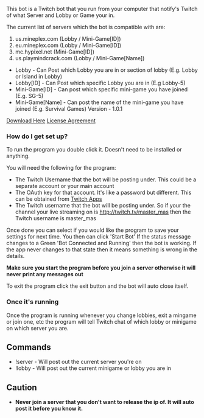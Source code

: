 This bot is a Twitch bot that you run from your computer that notify's Twitch of what Server and Lobby or Game your in.


The current list of servers which the bot is compatible with are:


1. us.mineplex.com (Lobby / Mini-Game[ID])
2. eu.mineplex.com (Lobby / Mini-Game[ID])
3. mc.hypixel.net (Mini-Game[ID])
4. us.playmindcrack.com (Lobby / Mini-Game[Name])

* Lobby - Can Post which Lobby you are in or section of lobby (E.g. Lobby or Island in Lobby)
* Lobby[ID] - Can Post which specific Lobby you are in (E.g Lobby-5)
* Mini-Game[ID] - Can post which specific mini-game you have joined (E.g. SG-5)
* Mini-Game[Name] - Can post the name of the mini-game you have joined (E.g. Survival Games)
Version - 1.0.1

[Download Here](https://bitbucket.org/master_mas/twitch-bot-mc-lobby-and-server-poster/downloads)
[License Agreement](https://bitbucket.org/master_mas/twitch-bot-mc-lobby-and-server-poster/src/4365330098ff0a859ee0544f315340ba381f2b96/license.txt)

### How do I get set up? ###

To run the program you double click it. Doesn't need to be installed or anything.

You will need the following for the program:

* The Twitch Username that the bot will be posting under. This could be a separate account or your main account
* The OAuth key for that account. It's like a password but different. This can be obtained from [Twitch Apps](http://twitchapps.com/tmi/)
* The Twitch username that the bot will be posting under. So if your the channel your live streaming on is http://twitch.tv/master_mas then the Twitch username is master_mas

Once done you can select if you would like the program to save your settings for next time.
You then can click 'Start Bot' If the status message changes to a Green 'Bot Connected and Running' then the bot is working.
If the app never changes to that state then it means something is wrong in the details.

**Make sure you start the program before you join a server otherwise it will never print any messages out**

To exit the program click the exit button and the bot will auto close itself.

### Once it's running ###
Once the program is running whenever you change lobbies, exit a mingame or join one, etc the program will tell Twitch chat of which lobby or minigame on which server you are.

## Commands ##
* !server - Will post out the current server you're on
* !lobby - Will post out the current minigame or lobby you are in

## Caution ##
* **Never join a server that you don't want to release the ip of. It will auto post it before you know it.**